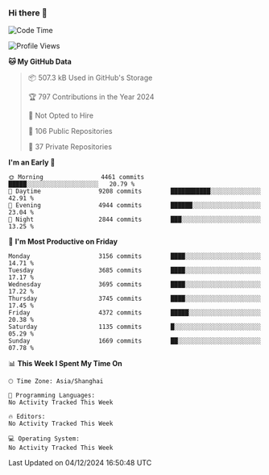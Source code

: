 ### Hi there 👋

<!--
**qbosen/qbosen** is a ✨ _special_ ✨ repository because its `README.md` (this file) appears on your GitHub profile.

Here are some ideas to get you started:

- 🔭 I’m currently working on ...
- 🌱 I’m currently learning ...
- 👯 I’m looking to collaborate on ...
- 🤔 I’m looking for help with ...
- 💬 Ask me about ...
- 📫 How to reach me: ...
- 😄 Pronouns: ...
- ⚡ Fun fact: ...
-->

<!--START_SECTION:waka-->
![Code Time](http://img.shields.io/badge/Code%20Time-2%2C111%20hrs%2036%20mins-blue)

![Profile Views](http://img.shields.io/badge/Profile%20Views-0-blue)

**🐱 My GitHub Data** 

> 📦 507.3 kB Used in GitHub's Storage 
 > 
> 🏆 797 Contributions in the Year 2024
 > 
> 🚫 Not Opted to Hire
 > 
> 📜 106 Public Repositories 
 > 
> 🔑 37 Private Repositories 
 > 
**I'm an Early 🐤** 

```text
🌞 Morning                4461 commits        █████░░░░░░░░░░░░░░░░░░░░   20.79 % 
🌆 Daytime                9208 commits        ███████████░░░░░░░░░░░░░░   42.91 % 
🌃 Evening                4944 commits        ██████░░░░░░░░░░░░░░░░░░░   23.04 % 
🌙 Night                  2844 commits        ███░░░░░░░░░░░░░░░░░░░░░░   13.25 % 
```
📅 **I'm Most Productive on Friday** 

```text
Monday                   3156 commits        ████░░░░░░░░░░░░░░░░░░░░░   14.71 % 
Tuesday                  3685 commits        ████░░░░░░░░░░░░░░░░░░░░░   17.17 % 
Wednesday                3695 commits        ████░░░░░░░░░░░░░░░░░░░░░   17.22 % 
Thursday                 3745 commits        ████░░░░░░░░░░░░░░░░░░░░░   17.45 % 
Friday                   4372 commits        █████░░░░░░░░░░░░░░░░░░░░   20.38 % 
Saturday                 1135 commits        █░░░░░░░░░░░░░░░░░░░░░░░░   05.29 % 
Sunday                   1669 commits        ██░░░░░░░░░░░░░░░░░░░░░░░   07.78 % 
```


📊 **This Week I Spent My Time On** 

```text
🕑︎ Time Zone: Asia/Shanghai

💬 Programming Languages: 
No Activity Tracked This Week

🔥 Editors: 
No Activity Tracked This Week

💻 Operating System: 
No Activity Tracked This Week
```


 Last Updated on 04/12/2024 16:50:48 UTC
<!--END_SECTION:waka-->
